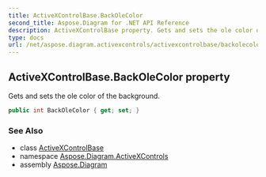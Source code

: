 ```yaml
---
title: ActiveXControlBase.BackOleColor
second_title: Aspose.Diagram for .NET API Reference
description: ActiveXControlBase property. Gets and sets the ole color of the background
type: docs
url: /net/aspose.diagram.activexcontrols/activexcontrolbase/backolecolor/
---
```

## ActiveXControlBase.BackOleColor property

Gets and sets the ole color of the background.

```csharp
public int BackOleColor { get; set; }
```

### See Also

* class [ActiveXControlBase](../)
* namespace [Aspose.Diagram.ActiveXControls](../../activexcontrolbase/)
* assembly [Aspose.Diagram](../../../)


